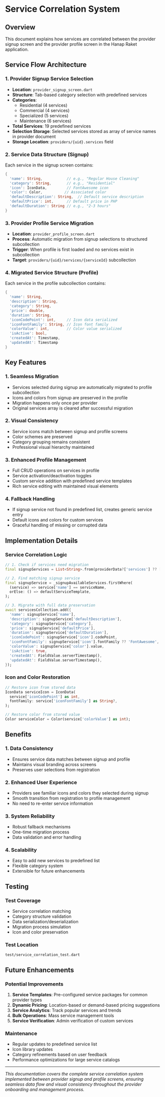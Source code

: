 # Service Correlation System

## Overview
This document explains how services are correlated between the provider signup screen and the provider profile screen in the Hanap Raket application.

## Service Flow Architecture

### 1. Provider Signup Service Selection
- **Location**: `provider_signup_screen.dart`
- **Structure**: Tab-based category selection with predefined services
- **Categories**: 
  - Residential (4 services)
  - Commercial (4 services) 
  - Specialized (5 services)
  - Maintenance (6 services)
- **Total Services**: 19 predefined services
- **Selection Storage**: Selected services stored as array of service names in provider document
- **Storage Location**: `providers/{uid}.services` field

### 2. Service Data Structure (Signup)
Each service in the signup screen contains:
```dart
{
  'name': String,           // e.g., "Regular House Cleaning"
  'category': String,       // e.g., "Residential"
  'icon': IconData,         // FontAwesome icon
  'color': Color,          // Associated color
  'defaultDescription': String,  // Default service description
  'defaultPrice': int,      // Default price in PHP
  'defaultDuration': String // e.g., "2-3 hours"
}
```

### 3. Provider Profile Service Migration
- **Location**: `provider_profile_screen.dart`
- **Process**: Automatic migration from signup selections to structured subcollection
- **Trigger**: When profile is first loaded and no services exist in subcollection
- **Target**: `providers/{uid}/services/{serviceId}` subcollection

### 4. Migrated Service Structure (Profile)
Each service in the profile subcollection contains:
```dart
{
  'name': String,
  'description': String,
  'category': String,
  'price': double,
  'duration': String,
  'iconCodePoint': int,     // Icon data serialized
  'iconFontFamily': String, // Icon font family
  'colorValue': int,        // Color value serialized
  'isActive': bool,
  'createdAt': Timestamp,
  'updatedAt': Timestamp
}
```

## Key Features

### 1. Seamless Migration
- Services selected during signup are automatically migrated to profile subcollection
- Icons and colors from signup are preserved in the profile
- Migration happens only once per provider
- Original services array is cleared after successful migration

### 2. Visual Consistency
- Service icons match between signup and profile screens
- Color schemes are preserved
- Category grouping remains consistent
- Professional visual hierarchy maintained

### 3. Enhanced Profile Management
- Full CRUD operations on services in profile
- Service activation/deactivation toggles
- Custom service addition with predefined service templates
- Rich service editing with maintained visual elements

### 4. Fallback Handling
- If signup service not found in predefined list, creates generic service entry
- Default icons and colors for custom services
- Graceful handling of missing or corrupted data

## Implementation Details

### Service Correlation Logic
```dart
// 1. Check if services need migration
final signupServices = List<String>.from(providerData?['services'] ?? []);

// 2. Find matching signup service
final signupService = _signupAvailableServices.firstWhere(
  (service) => service['name'] == serviceName,
  orElse: () => defaultServiceTemplate,
);

// 3. Migrate with full data preservation
await servicesCollection.add({
  'name': signupService['name'],
  'description': signupService['defaultDescription'],
  'category': signupService['category'],
  'price': signupService['defaultPrice'],
  'duration': signupService['defaultDuration'],
  'iconCodePoint': signupService['icon'].codePoint,
  'iconFontFamily': signupService['icon'].fontFamily ?? 'FontAwesome',
  'colorValue': signupService['color'].value,
  'isActive': true,
  'createdAt': FieldValue.serverTimestamp(),
  'updatedAt': FieldValue.serverTimestamp(),
});
```

### Icon and Color Restoration
```dart
// Restore icon from stored data
IconData serviceIcon = IconData(
  service['iconCodePoint'] as int,
  fontFamily: service['iconFontFamily'] as String?,
);

// Restore color from stored value
Color serviceColor = Color(service['colorValue'] as int);
```

## Benefits

### 1. Data Consistency
- Ensures service data matches between signup and profile
- Maintains visual branding across screens
- Preserves user selections from registration

### 2. Enhanced User Experience
- Providers see familiar icons and colors they selected during signup
- Smooth transition from registration to profile management
- No need to re-enter service information

### 3. System Reliability
- Robust fallback mechanisms
- One-time migration process
- Data validation and error handling

### 4. Scalability
- Easy to add new services to predefined list
- Flexible category system
- Extensible for future enhancements

## Testing

### Test Coverage
- Service correlation matching
- Category structure validation
- Data serialization/deserialization
- Migration process simulation
- Icon and color preservation

### Test Location
`test/service_correlation_test.dart`

## Future Enhancements

### Potential Improvements
1. **Service Templates**: Pre-configured service packages for common provider types
2. **Dynamic Pricing**: Location-based or demand-based pricing suggestions
3. **Service Analytics**: Track popular services and trends
4. **Bulk Operations**: Mass service management tools
5. **Service Verification**: Admin verification of custom services

### Maintenance
- Regular updates to predefined service list
- Icon library updates
- Category refinements based on user feedback
- Performance optimizations for large service catalogs

---

*This documentation covers the complete service correlation system implemented between provider signup and profile screens, ensuring seamless data flow and visual consistency throughout the provider onboarding and management process.*
